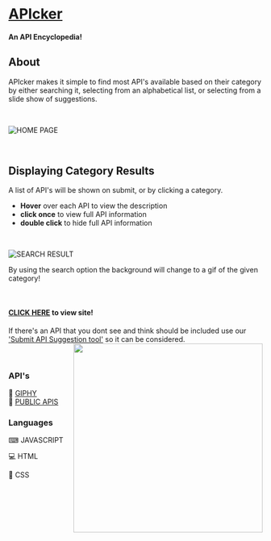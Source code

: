 # [APIcker](https://63c72c69ae0c7e4ea84790e1--effervescent-heliotrope-0c11cf.netlify.app/)
#### An API Encyclopedia!


## About
APIcker makes it simple to find most API's available based on their category by either searching it, selecting from an alphabetical list, or selecting from a slide show of suggestions.

<br>

![HOME PAGE](https://user-images.githubusercontent.com/115671600/213037087-222fb991-c7fe-40c8-a27d-3b7dd213605b.png)

<br>

## Displaying Category Results
A list of API's will be shown on submit, or by clicking a category.

* **Hover** over each API to view the description
* **click once** to view full API information
* **double click** to hide full API information

<br>

![SEARCH RESULT](https://user-images.githubusercontent.com/115671600/213038342-94e0d2ce-6041-47de-a240-7efc123f909e.png)


By using the search option the background will change to a gif of the given category!

<br>

#### [CLICK HERE](https://63c72c69ae0c7e4ea84790e1--effervescent-heliotrope-0c11cf.netlify.app/) to view site!
If there's an API that you dont see and think should be included use our ['Submit API Suggestion tool'](https://63c72c69ae0c7e4ea84790e1--effervescent-heliotrope-0c11cf.netlify.app/info.html) so it can be considered. 
<img align="right" width="375" height="375" src="https://user-images.githubusercontent.com/115671600/213039075-382110ac-25a4-469b-8f00-110aa7cf5147.png">

<br>

### API's
🔌 [GIPHY](https://developers.giphy.com/) <br />
🔌 [PUBLIC APIS](https://api.publicapis.org/)

### Languages
<p>⌨ JAVASCRIPT</p>
<p>💻 HTML</p>
🎨 CSS
